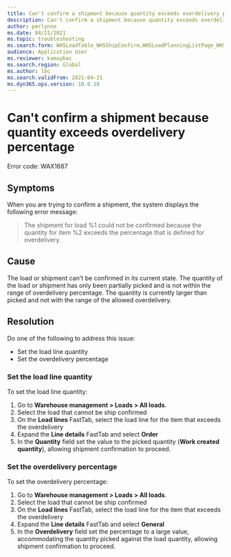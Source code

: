 ```yaml
---
title: Can't confirm a shipment because quantity exceeds overdelivery percentage
description: Can't confirm a shipment because quantity exceeds overdelivery percentage
author: perlynne
ms.date: 04/21/2021
ms.topic: troubleshooting
ms.search.form: WHSLoadTable_WHSShipConfirm,WHSLoadPlanningListPage_WHSShipConfirm,WHSLoadPlanningWorkbench_WHSShipConfirm,WHSTransportLoad_WHSShipConfirm,WHSShipPlanningListPage_WHSShipConfirm,WHSShipmentDetails_WHSShipConfirm,WHSWorkTable_WHSShipConfirm,WHSWorkTableListPage_WHSShipConfirm,Dialog_WHSOutboundShipConfirmController_WHSOutboundShipConfirm
audience: Application User
ms.reviewer: kamaybac
ms.search.region: Global
ms.author: lbc
ms.search.validFrom: 2021-04-21
ms.dyn365.ops.version: 10.0.18
---
```


# Can't confirm a shipment because quantity exceeds overdelivery percentage

Error code: WAX1687

## Symptoms

When you are trying to confirm a shipment, the system displays the following error message:

> The shipment for load %1 could not be confirmed because the quantity for item %2 exceeds the percentage that is defined for overdelivery.

## Cause

The load or shipment can't be confirmed in its current state. The quantity of the load or shipment has only been partially picked and is not within the range of overdelivery percentage. The quantity is currently larger than picked and not with the range of the allowed overdelivery.

## Resolution

Do one of the following to address this issue:

- Set the load line quantity
- Set the overdelivery percentage

### Set the load line quantity

To set the load line quantity:

1. Go to **Warehouse management \> Loads \> All loads**.
1. Select the load that cannot be ship confirmed
1. On the **Load lines** FastTab, select the load line for the item that exceeds the overdelivery
1. Expand the **Line details** FastTab and select **Order**
1. In the **Quantity** field set the value to the picked quantity (**Work created quantity**), allowing shipment confirmation to proceed.

### Set the overdelivery percentage

To set the overdelivery percentage:

1. Go to **Warehouse management \> Loads \> All loads**.
1. Select the load that cannot be ship confirmed
1. On the **Load lines** FastTab, select the load line for the item that exceeds the overdelivery
1. Expand the **Line details** FastTab and select **General**
1. In the **Overdelivery** field set the percentage to a large value, accommodating the quantity picked against the load quantity, allowing shipment confirmation to proceed.
